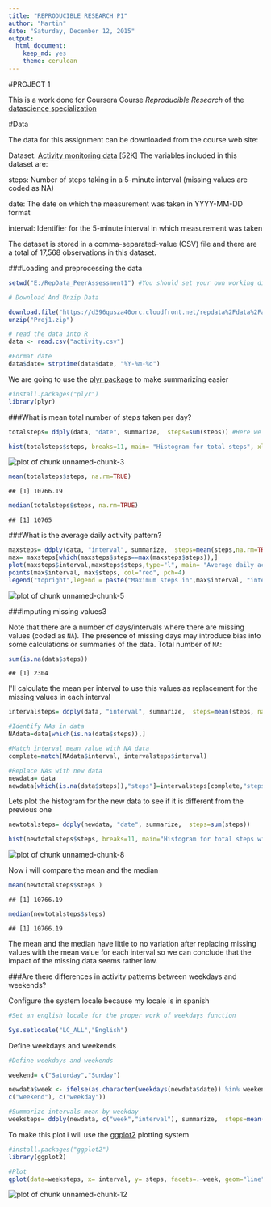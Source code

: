 ```yaml
---
title: "REPRODUCIBLE RESEARCH P1"
author: "Martin"
date: "Saturday, December 12, 2015"
output: 
  html_document: 
    keep_md: yes
    theme: cerulean
---
```


#PROJECT 1

This is a work done for Coursera Course *Reproducible Research* of the [datascience specialization](https://www.coursera.org/specializations/jhudatascience) 

#Data

The data for this assignment can be downloaded from the course web site:

Dataset: [Activity monitoring data](https://d396qusza40orc.cloudfront.net/repdata%2Fdata%2Factivity.zip) [52K]
The variables included in this dataset are:

steps: Number of steps taking in a 5-minute interval (missing values are coded as NA)

date: The date on which the measurement was taken in YYYY-MM-DD format

interval: Identifier for the 5-minute interval in which measurement was taken

The dataset is stored in a comma-separated-value (CSV) file and there are a total of 17,568 observations in this dataset.

###Loading and preprocessing the data


```r
setwd("E:/RepData_PeerAssessment1") #You should set your own working directory

# Download And Unzip Data

download.file("https://d396qusza40orc.cloudfront.net/repdata%2Fdata%2Factivity.zip", destfile="Proj1.zip")
unzip("Proj1.zip")

# read the data into R
data <- read.csv("activity.csv")

#Format date
data$date= strptime(data$date, "%Y-%m-%d")
```


We are going to use the [plyr package](https://cran.r-project.org/web/packages/plyr/index.html) to make summarizing easier


```r
#install.packages("plyr")
library(plyr)
```

###What is mean total number of steps taken per day?


```r
totalsteps= ddply(data, "date", summarize,  steps=sum(steps)) #Here we sum the number of steps for each date
```


```r
hist(totalsteps$steps, breaks=11, main= "Histogram for total steps", xlab="total steps", col= "lightblue")
```

![plot of chunk unnamed-chunk-3](figure/unnamed-chunk-3-1.png) 





```r
mean(totalsteps$steps, na.rm=TRUE)
```

```
## [1] 10766.19
```

```r
median(totalsteps$steps, na.rm=TRUE)
```

```
## [1] 10765
```

###What is the average daily activity pattern?

```r
maxsteps= ddply(data, "interval", summarize,  steps=mean(steps,na.rm=TRUE))
max= maxsteps[which(maxsteps$steps==max(maxsteps$steps)),]
plot(maxsteps$interval,maxsteps$steps,type="l", main= "Average daily activity", ylab="Average steps", xlab="Day interval", col="blue", cex=2)
points(max$interval, max$steps, col="red", pch=4)
legend("topright",legend = paste("Maximum steps in",max$interval, "interval", "\n equal to",round(max$steps,2), "steps" ),text.col = 'red',bty = 'n')
```

![plot of chunk unnamed-chunk-5](figure/unnamed-chunk-5-1.png) 

###Imputing missing values3

Note that there are a number of days/intervals where there are missing values (coded as `NA`). The presence of missing days may introduce bias into some calculations or summaries of the data.
Total number of `NA`:

```r
sum(is.na(data$steps))
```

```
## [1] 2304
```

I'll calculate the mean per interval to use this values as replacement for the missing values in each interval


```r
intervalsteps= ddply(data, "interval", summarize,  steps=mean(steps, na.rm=TRUE))

#Identify NAs in data
NAdata=data[which(is.na(data$steps)),]

#Match interval mean value with NA data
complete=match(NAdata$interval, intervalsteps$interval)

#Replace NAs with new data
newdata= data
newdata[which(is.na(data$steps)),"steps"]=intervalsteps[complete,"steps"]
```

Lets plot the histogram for the new data to see if it is different from the previous one


```r
newtotalsteps= ddply(newdata, "date", summarize,  steps=sum(steps))

hist(newtotalsteps$steps, breaks=11, main="Histogram for total steps without NAs", xlab="total steps", col="gold")
```

![plot of chunk unnamed-chunk-8](figure/unnamed-chunk-8-1.png) 

Now i will compare the mean and the median


```r
mean(newtotalsteps$steps )
```

```
## [1] 10766.19
```

```r
median(newtotalsteps$steps)
```

```
## [1] 10766.19
```

The mean and the median have little to no variation after replacing missing values with the mean value for each interval so we can conclude that the impact of the missing data seems rather low.


###Are there differences in activity patterns between weekdays and weekends?

Configure the system locale because my locale is in spanish

```r
#Set an english locale for the proper work of weekdays function

Sys.setlocale("LC_ALL","English")
```

Define weekdays and weekends

```r
#Define weekdays and weekends

weekend= c("Saturday","Sunday")

newdata$week <- ifelse(as.character(weekdays(newdata$date)) %in% weekend, 
c("weekend"), c("weekday")) 

#Summarize intervals mean by weekday
weeksteps= ddply(newdata, c("week","interval"), summarize,  steps=mean(steps))
```

To make this plot i will use the [ggplot2](http://ggplot2.org/) plotting system


```r
#install.packages("ggplot2")
library(ggplot2)

#Plot
qplot(data=weeksteps, x= interval, y= steps, facets=.~week, geom="line", main="Weekday and weekend step paterns comparison", col=week)
```

![plot of chunk unnamed-chunk-12](figure/unnamed-chunk-12-1.png) 


